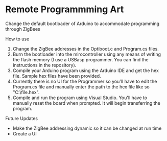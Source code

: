 # Remote Programmming Art
Change the default bootloader of Arduino to accommodate programming through ZigBees

How to use

1)  Change the ZigBee addresses in the Optiboot.c and Program.cs files.
2)  Burn the bootloader into the mirocontroller using any means of writing the flash 
    memory (I use a USBasp programmer. You can find the instructions in the repository).
3)  Compile your Arduino program using the Arduino IDE and get the hex file. Sample hex files
    have been provided.
4)  Currently there is no UI for the Programmer so you'll have to edit the Program.cs file
    and manually enter the path to the hex file like so "C:\\file.hex".
5)  Compile and run the program using Visual Studio. You'll have to manually reset the board
    when prompted. It will begin transferring the program.
    
Future Updates

- Make the ZigBee addressing dynamic so it can be changed at run time
- Create a UI
